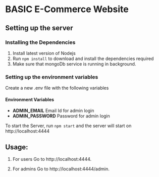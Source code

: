 # BASIC E-Commerce Website

## Setting up the server

### Installing the Dependencies

1. Install latest version of Nodejs
2. Run `npm install` to download and install the dependencies required
3. Make sure that mongoDb service is running in background.

### Setting up the environment variables

Create a new .env file with the following variables

#### Environment Variables

- **ADMIN_EMAIL** Email Id for admin login
- **ADMIN_PASSWORD** Password for admin login

To start the Server, run `npm start` and the server will start on http://localhost:4444

## Usage:
1.  For users
Go to http://localhost:4444.

2. For admins
Go to http://localhost:4444/admin.


